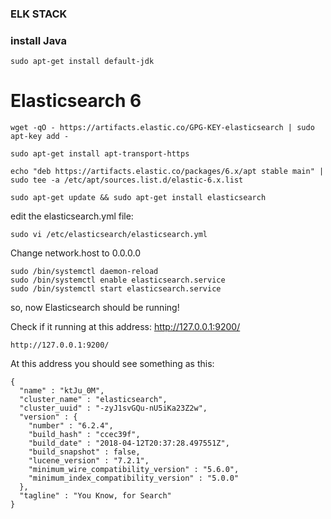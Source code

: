 ### ELK STACK

### install Java
```
sudo apt-get install default-jdk
```

# Elasticsearch 6 
```
wget -qO - https://artifacts.elastic.co/GPG-KEY-elasticsearch | sudo apt-key add -
```

```
sudo apt-get install apt-transport-https
```

```
echo "deb https://artifacts.elastic.co/packages/6.x/apt stable main" | sudo tee -a /etc/apt/sources.list.d/elastic-6.x.list
```

```
sudo apt-get update && sudo apt-get install elasticsearch
```

edit the elasticsearch.yml file:

```
sudo vi /etc/elasticsearch/elasticsearch.yml
```

Change network.host to 0.0.0.0 

```
sudo /bin/systemctl daemon-reload
sudo /bin/systemctl enable elasticsearch.service
sudo /bin/systemctl start elasticsearch.service
```

so, now Elasticsearch should be running!

Check if it running at this address: http://127.0.0.1:9200/
```
http://127.0.0.1:9200/
```

At this address you should see something as this:
```
{
  "name" : "ktJu_0M",
  "cluster_name" : "elasticsearch",
  "cluster_uuid" : "-zyJ1svGQu-nU5iKa23Z2w",
  "version" : {
    "number" : "6.2.4",
    "build_hash" : "ccec39f",
    "build_date" : "2018-04-12T20:37:28.497551Z",
    "build_snapshot" : false,
    "lucene_version" : "7.2.1",
    "minimum_wire_compatibility_version" : "5.6.0",
    "minimum_index_compatibility_version" : "5.0.0"
  },
  "tagline" : "You Know, for Search"
}
```

